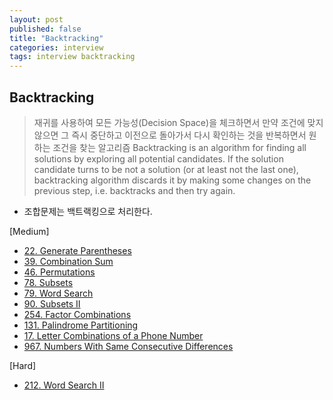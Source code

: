 ```yaml
---
layout: post
published: false
title: "Backtracking"
categories: interview
tags: interview backtracking
---
```


## Backtracking
> 재귀를 사용하여 모든 가능성(Decision Space)을 체크하면서 만약 조건에 맞지 않으면 그 즉시 중단하고 이전으로 돌아가서 다시 확인하는 것을 반복하면서 원하는 조건을 찾는 알고리즘
> Backtracking is an algorithm for finding all solutions by exploring all potential candidates. If the solution candidate turns to be not a solution (or at least not the last one), backtracking algorithm discards it by making some changes on the previous step, i.e. backtracks and then try again.

- 조합문제는 백트랙킹으로 처리한다.

[Medium]
- [22. Generate Parentheses](/interview/2023/04/12/generate-parentheses/)
- [39. Combination Sum](/interview/2023/04/11/combination-sum/)
- [46. Permutations](/interview/2023/05/21/permutations/)
- [78. Subsets](/interview/2023/05/21/subsets/)
- [79. Word Search](/interview/2023/04/20/word-search/)
- [90. Subsets II](/interview/2023/05/01/subsets-ii/)
- [254. Factor Combinations](/interview/2023/05/21/factor-combinations/)
- [131. Palindrome Partitioning](/interview/2023/05/21/palindrome-partitioning/)
- [17. Letter Combinations of a Phone Number](/interview/2023/05/30/letter-combinations-of-a-phone-number/)
- [967. Numbers With Same Consecutive Differences](/interview/2023/05/21/numbers-with-same-consecutive-differences/)

[Hard]
- [212. Word Search II](/interview/2023/05/21/word-search-ii/)